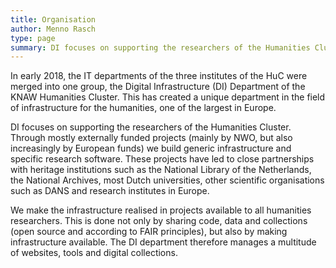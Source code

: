 ```yaml
---
title: Organisation
author: Menno Rasch
type: page
summary: DI focuses on supporting the researchers of the Humanities Cluster. 
---
```

In early 2018, the IT departments of the three institutes of the HuC were merged into one group, the Digital Infrastructure (DI) Department of the KNAW Humanities Cluster. This has created a unique department in the field of infrastructure for the humanities, one of the largest in Europe.

DI focuses on supporting the researchers of the Humanities Cluster. Through mostly externally funded projects (mainly by NWO, but also increasingly by European funds) we build generic infrastructure and specific research software. These projects have led to close partnerships with heritage institutions such as the National Library of the Netherlands, the National Archives, most Dutch universities, other scientific organisations such as DANS and research institutes in Europe.

We make the infrastructure realised in projects available to all humanities researchers. This is done not only by sharing code, data and collections (open source and according to FAIR principles), but also by making infrastructure available. The DI department therefore manages a multitude of websites, tools and digital collections.
